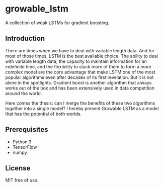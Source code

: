 # growable_lstm
A collection of weak LSTMs for gradient boosting.

## Introduction
There are times when we have to deal with variable length data. And for most of those times, LSTM is the best available choice. The ability to deal with variable length data, the capacity to maintain information for an indefinite time, and the flexibility to stack more of them to form a more complex model are the core advantage that make LSTM one of the most popular algorithms even after decades of its first revelation. But it is not alone in the spotlights. Gradient boost is another algorithm that always works out of the box and has been extensively used in data competition around the world.

Here comes the thesis: can I merge the benefits of these two algorithms together into a single model? I hereby present Growable LSTM as a model that has the potential of both worlds.

## Prerequisites

* Python 3
* TensorFlow
* numpy

## License

MIT free of use. 